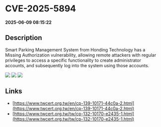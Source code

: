 # CVE-2025-5894

**2025-06-09 08:15:22**

## Description
Smart Parking Management System from Honding Technology has a Missing Authorization vulnerability, allowing remote attackers with regular privileges to access a specific functionality to create administrator accounts, and subsequently log into the system using those accounts.

![](https://img.shields.io/static/v1?label=Score&message=8.7&color=red)
![](https://img.shields.io/static/v1?label=Severity&message=HIGH&color=red)
![](https://img.shields.io/static/v1?label=CWE&message=Auth&color=green)

## Links
- [https://www.twcert.org.tw/en/cp-139-10171-44c0a-2.html](https://www.twcert.org.tw/en/cp-139-10171-44c0a-2.html)
- [https://www.twcert.org.tw/tw/cp-132-10170-e2435-1.html](https://www.twcert.org.tw/tw/cp-132-10170-e2435-1.html)
